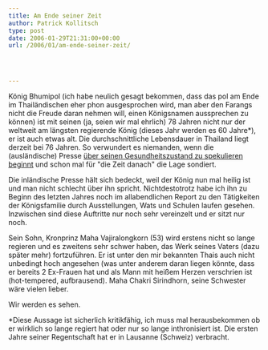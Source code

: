 ```yaml
---
title: Am Ende seiner Zeit
author: Patrick Kollitsch
type: post
date: 2006-01-29T21:31:00+00:00
url: /2006/01/am-ende-seiner-zeit/




---
```

K&ouml;nig Bhumipol (ich habe neulich gesagt bekommen, dass das pol am Ende im Thail&auml;ndischen eher phon ausgesprochen wird, man aber den Farangs nicht die Freude daran nehmen will, einen K&ouml;nigsnamen aussprechen zu k&ouml;nnen) ist mit seinen (ja, seien wir mal ehrlich) 78 Jahren nicht nur der weltweit am l&auml;ngsten regierende K&ouml;nig (dieses Jahr werden es 60 Jahre*), er ist auch etwas alt. Die durchschnittliche Lebensdauer in Thailand liegt derzeit bei 76 Jahren. So verwundert es niemanden, wenn die (ausl&auml;ndische) Presse [&uuml;ber seinen Gesundheitszustand zu spekulieren beginnt][1] und schon mal f&uuml;r "die Zeit danach" die Lage sondiert.

Die inl&auml;ndische Presse h&auml;lt sich bedeckt, weil der K&ouml;nig nun mal heilig ist und man nicht schlecht &uuml;ber ihn spricht. Nichtdestotrotz habe ich ihn zu Beginn des letzten Jahres noch im allabendlichen Report zu den T&auml;tigkeiten der K&ouml;nigsfamilie durch Ausstellungen, Wats und Schulen laufen gesehen. Inzwischen sind diese Auftritte nur noch sehr vereinzelt und er sitzt nur noch.

Sein Sohn, Kronprinz Maha Vajiralongkorn (53) wird erstens nicht so lange regieren und es zweitens sehr schwer haben, das Werk seines Vaters (dazu sp&auml;ter mehr) fortzuf&uuml;hren. Er ist unter den mir bekannten Thais auch nicht unbedingt hoch angesehen (was unter anderem daran liegen k&ouml;nnte, dass er bereits 2 Ex-Frauen hat und als Mann mit hei&szlig;em Herzen verschrien ist (hot-tempered, aufbrausend). Maha Chakri Sirindhorn, seine Schwester w&auml;re vielen lieber.

Wir werden es sehen. 

*Diese Aussage ist sicherlich kritikf&auml;hig, ich muss mal herausbekommen ob er wirklich so lange regiert hat oder nur so lange inthronisiert ist. Die ersten Jahre seiner Regentschaft hat er in Lausanne (Schweiz) verbracht.

 [1]: http://www.wpherald.com/storyview.php?StoryID=20060127-105202-6217r